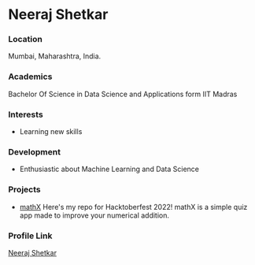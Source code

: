 # Neeraj Shetkar

### Location

Mumbai, Maharashtra, India.

### Academics

Bachelor Of Science in Data Science and Applications form IIT Madras

### Interests

- Learning new skills

### Development

- Enthusiastic about Machine Learning and Data Science

### Projects

- [mathX](https://github.com/ineerajrajeev/mathX) Here's my repo for Hacktoberfest 2022! mathX is a simple quiz app made to improve your numerical addition.

### Profile Link

[Neeraj Shetkar](https://github.com/ineerajrajeev)
